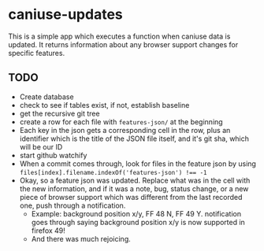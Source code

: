 # caniuse-updates
This is a simple app which executes a function when caniuse data is updated.  It returns information about any browser support changes for specific features.

## TODO
* Create database
* check to see if tables exist, if not, establish baseline
* get the recursive git tree
* create a row for each file with `features-json/` at the beginning
* Each key in the json gets a corresponding cell in the row, plus an identifier which is the title of the JSON file itself, and it's git sha, which will be our ID
* start github watchify
* When a commit comes through, look for files in the feature json by using `files[index].filename.indexOf('features-json') !== -1`
* Okay, so a feature json was updated. Replace what was in the cell with the new information, and if it was a note, bug, status change, or a new piece of browser support which was different from the last recorded one, push through a notification.
    - Example: background position x/y, FF 48 N, FF 49 Y. notification goes through saying background position x/y is now supported in firefox 49!
    - And there was much rejoicing.



